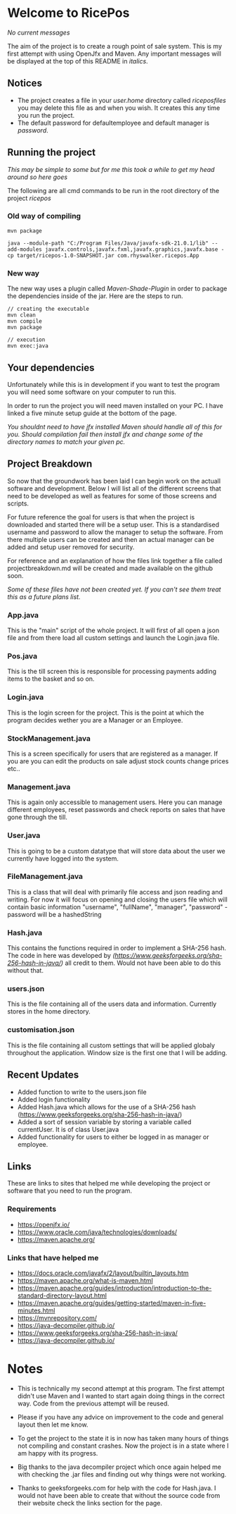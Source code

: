 # Welcome to RicePos

*No current messages*

The aim of the project is to create a rough point of sale system. This is my first attempt with using OpenJfx and Maven. Any important messages will be displayed at the top of this README in *italics*.

## Notices
- The project creates a file in your *user.home* directory called *riceposfiles* you may delete this file as and when you wish. It creates this any time you run the project.
- The default password for defaultemployee and default manager is *password*.

## Running the project
*This may be simple to some but for me this took a while to get my head around so here goes*

The following are all cmd commands to be run in the root directory of the project *ricepos*

### Old way of compiling
```
mvn package

java --module-path "C:/Program Files/Java/javafx-sdk-21.0.1/lib" --add-modules javafx.controls,javafx.fxml,javafx.graphics,javafx.base -cp target/ricepos-1.0-SNAPSHOT.jar com.rhyswalker.ricepos.App
```
### New way
The new way uses a plugin called *Maven-Shade-Plugin* in order to package the dependencies inside of the jar. Here are the steps to run.
```
// creating the executable
mvn clean
mvn compile
mvn package

// execution
mvn exec:java
```

## Your dependencies
Unfortunately while this is in development if you want to test the program you will need some software on your computer to run this.

In order to run the project you will need maven installed on your PC. I have linked a five minute setup guide at the bottom of the page.

*You shouldnt need to have jfx installed Maven should handle all of this for you. Should compilation fail then install jfx and change some of the directory names to match your given pc.*

## Project Breakdown

So now that the groundwork has been laid I can begin work on the actuall software and development. Below I will list all of the different screens that need to be developed as well as features for some of those screens and scripts.

For future reference the goal for users is that when the project is downloaded and started there will be a setup user. This is a standardised username and password to allow the manager to setup the software. From there multiple users can be created and then an actual manager can be added and setup user removed for security.

For reference and an explanation of how the files link together a file called projectbreakdown.md will be created and made available on the github soon.

*Some of these files have not been created yet. If you can't see them treat this as a future plans list.*

### App.java
This is the "main" script of the whole project. It will first of all open a json file and from there load all custom settings and launch the Login.java file.

### Pos.java
This is the till screen this is responsible for processing payments adding items to the basket and so on.

### Login.java
This is the login screen for the project. This is the point at which the program decides wether you are a Manager or an Employee.

### StockManagement.java
This is a screen specifically for users that are registered as a manager. If you are you can edit the products on sale adjust stock counts change prices etc..

### Management.java
This is again only accessible to management users. Here you can manage different employees, reset passwords and check reports on sales that have gone through the till.

### User.java
This is going to be a custom datatype that will store data about the user we currently have logged into the system.

### FileManagement.java
This is a class that will deal with primarily file access and json reading and writing. For now it will focus on opening and closing the users file which will contain basic information "username", "fullName", "manager", "password" - password will be a hashedString

### Hash.java
This contains the functions required in order to implement a SHA-256 hash. The code in here was developed by *(https://www.geeksforgeeks.org/sha-256-hash-in-java/)* all credit to them. Would not have been able to do this without that.

### users.json
This is the file containing all of the users data and information. Currently stores in the home directory.

### customisation.json
This is the file containing all custom settings that will be applied globaly throughout the application. Window size is the first one that I will be adding.

## Recent Updates
- Added function to write to the users.json file
- Added login functionality
- Added Hash.java which allows for the use of a SHA-256 hash (https://www.geeksforgeeks.org/sha-256-hash-in-java/)
- Added a sort of session variable by storing a variable called currentUser. It is of class User.java
- Added functionality for users to either be logged in as manager or employee.

## Links
These are links to sites that helped me while developing the project or software that you need to run the program.

### Requirements
- https://openjfx.io/
- https://www.oracle.com/java/technologies/downloads/
- https://maven.apache.org/

### Links that have helped me
- https://docs.oracle.com/javafx/2/layout/builtin_layouts.htm
- https://maven.apache.org/what-is-maven.html
- https://maven.apache.org/guides/introduction/introduction-to-the-standard-directory-layout.html
- https://maven.apache.org/guides/getting-started/maven-in-five-minutes.html
- https://mvnrepository.com/
- https://java-decompiler.github.io/
- https://www.geeksforgeeks.org/sha-256-hash-in-java/
- https://java-decompiler.github.io/


# Notes

- This is technically my second attempt at this program. The first attempt didn't use Maven and I wanted to start again doing things in the correct way. Code from the previous attempt will be reused.

- Please if you have any advice on improvement to the code and general layout then let me know.

- To get the project to the state it is in now has taken many hours of things not compiling and constant crashes. Now the project is in a state where I am happy with its progress.

- Big thanks to the java decompiler project which once again helped me with checking the .jar files and finding out why things were not working.

- Thanks to geeksforgeeks.com for help with the code for Hash.java. I would not have been able to create that without the source code from their website check the links section for the page.